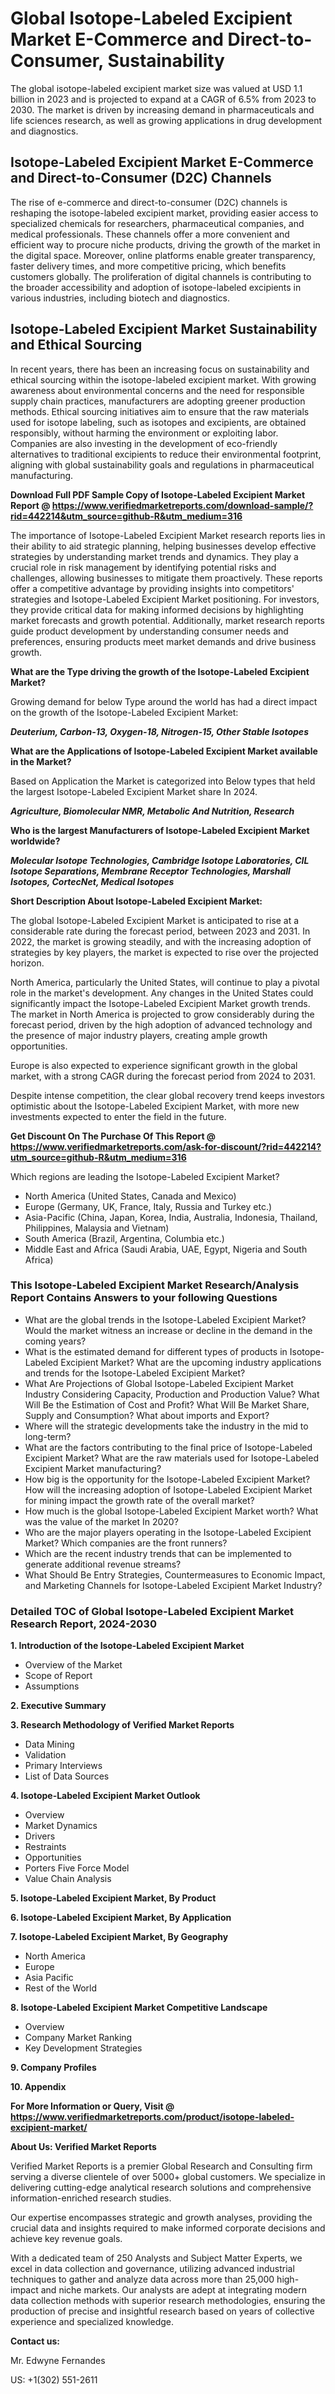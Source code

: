 <h1>Global Isotope-Labeled Excipient Market E-Commerce and Direct-to-Consumer, Sustainability</h1><p class=""><p>The global isotope-labeled excipient market size was valued at USD 1.1 billion in 2023 and is projected to expand at a CAGR of 6.5% from 2023 to 2030. The market is driven by increasing demand in pharmaceuticals and life sciences research, as well as growing applications in drug development and diagnostics.</p><h2>Isotope-Labeled Excipient Market E-Commerce and Direct-to-Consumer (D2C) Channels</h2><p>The rise of e-commerce and direct-to-consumer (D2C) channels is reshaping the isotope-labeled excipient market, providing easier access to specialized chemicals for researchers, pharmaceutical companies, and medical professionals. These channels offer a more convenient and efficient way to procure niche products, driving the growth of the market in the digital space. Moreover, online platforms enable greater transparency, faster delivery times, and more competitive pricing, which benefits customers globally. The proliferation of digital channels is contributing to the broader accessibility and adoption of isotope-labeled excipients in various industries, including biotech and diagnostics.</p><h2>Isotope-Labeled Excipient Market Sustainability and Ethical Sourcing</h2><p>In recent years, there has been an increasing focus on sustainability and ethical sourcing within the isotope-labeled excipient market. With growing awareness about environmental concerns and the need for responsible supply chain practices, manufacturers are adopting greener production methods. Ethical sourcing initiatives aim to ensure that the raw materials used for isotope labeling, such as isotopes and excipients, are obtained responsibly, without harming the environment or exploiting labor. Companies are also investing in the development of eco-friendly alternatives to traditional excipients to reduce their environmental footprint, aligning with global sustainability goals and regulations in pharmaceutical manufacturing.</p></p><p class=""><strong>Download Full PDF Sample Copy of Isotope-Labeled Excipient Market Report @ <a href="https://www.verifiedmarketreports.com/download-sample/?rid=442214&utm_source=github-R&utm_medium=316" target="_blank">https://www.verifiedmarketreports.com/download-sample/?rid=442214&utm_source=github-R&utm_medium=316</a></strong></p><p>The importance of&nbsp;Isotope-Labeled Excipient Market research reports lies in their ability to aid strategic planning, helping businesses develop effective strategies by understanding market trends and dynamics. They play a crucial role in risk management by identifying potential risks and challenges, allowing businesses to mitigate them proactively. These reports offer a competitive advantage by providing insights into competitors' strategies and Isotope-Labeled Excipient Market positioning. For investors, they provide critical data for making informed decisions by highlighting market forecasts and growth potential. Additionally, market research reports guide product development by understanding consumer needs and preferences, ensuring products meet market demands and drive business growth.</p><p><strong>What are the&nbsp;Type driving the growth of the Isotope-Labeled Excipient Market?</strong></p><p id="" class="">Growing demand for below Type around the world has had a direct impact on the growth of the Isotope-Labeled Excipient Market:</p><p class=""><em><strong>Deuterium, Carbon-13, Oxygen-18, Nitrogen-15, Other Stable Isotopes</strong></em></p><p class=""><strong>What are the&nbsp;Applications&nbsp;of Isotope-Labeled Excipient Market available in the Market?</strong></p><p id="" class="">Based on Application the Market is categorized into Below types that held the largest Isotope-Labeled Excipient Market share In 2024.</p><p class=""><em><strong>Agriculture, Biomolecular NMR, Metabolic And Nutrition, Research</strong></em></p><p class=""><strong>Who is the largest Manufacturers of Isotope-Labeled Excipient Market worldwide?</strong></p><p><em><strong>Molecular Isotope Technologies, Cambridge Isotope Laboratories, CIL Isotope Separations, Membrane Receptor Technologies, Marshall Isotopes, CortecNet, Medical Isotopes</strong></em></p><p id="" class=""><strong>Short Description About Isotope-Labeled Excipient Market:</strong></p><p>The global Isotope-Labeled Excipient Market is anticipated to rise at a considerable rate during the forecast period, between 2023 and 2031. In 2022, the market is growing steadily, and with the increasing adoption of strategies by key players, the market is expected to rise over the projected horizon.</p><p>North America, particularly the United States, will continue to play a pivotal role in the market's development. Any changes in the United States could significantly impact the Isotope-Labeled Excipient Market growth trends. The market in North America is projected to grow considerably during the forecast period, driven by the high adoption of advanced technology and the presence of major industry players, creating ample growth opportunities.</p><p>Europe is also expected to experience significant growth in the global market, with a strong CAGR during the forecast period from 2024 to 2031.</p><p>Despite intense competition, the clear global recovery trend keeps investors optimistic about the Isotope-Labeled Excipient Market, with more new investments expected to enter the field in the future.</p><p id="" class=""><strong>Get Discount On The Purchase Of This Report @ <a href="https://www.verifiedmarketreports.com/ask-for-discount/?rid=442214?utm_source=github-R&utm_medium=316" target="_blank">https://www.verifiedmarketreports.com/ask-for-discount/?rid=442214?utm_source=github-R&utm_medium=316</a></strong></p><p class="">Which regions are leading the Isotope-Labeled Excipient Market?</p><ul><li>North America (United States, Canada and Mexico)</li><li>Europe (Germany, UK, France, Italy, Russia and Turkey etc.)</li><li>Asia-Pacific (China, Japan, Korea, India, Australia, Indonesia, Thailand, Philippines, Malaysia and Vietnam)</li><li>South America (Brazil, Argentina, Columbia etc.)</li><li>Middle East and Africa (Saudi Arabia, UAE, Egypt, Nigeria and South Africa)</li></ul><h3 id="" class="">This Isotope-Labeled Excipient Market Research/Analysis Report Contains Answers to your following Questions</h3><ul><li>What are the global trends in the Isotope-Labeled Excipient Market? Would the market witness an increase or decline in the demand in the coming years?</li><li>What is the estimated demand for different types of products in Isotope-Labeled Excipient Market? What are the upcoming industry applications and trends for the Isotope-Labeled Excipient Market?</li><li>What Are Projections of Global Isotope-Labeled Excipient Market Industry Considering Capacity, Production and Production Value? What Will Be the Estimation of Cost and Profit? What Will Be Market Share, Supply and Consumption? What about imports and Export?</li><li>Where will the strategic developments take the industry in the mid to long-term?</li><li>What are the factors contributing to the final price of Isotope-Labeled Excipient Market? What are the raw materials used for Isotope-Labeled Excipient Market manufacturing?</li><li>How big is the opportunity for the Isotope-Labeled Excipient Market? How will the increasing adoption of Isotope-Labeled Excipient Market for mining impact the growth rate of the overall market?</li><li>How much is the global Isotope-Labeled Excipient Market worth? What was the value of the market In 2020?</li><li>Who are the major players operating in the Isotope-Labeled Excipient Market? Which companies are the front runners?</li><li>Which are the recent industry trends that can be implemented to generate additional revenue streams?</li><li>What Should Be Entry Strategies, Countermeasures to Economic Impact, and Marketing Channels for Isotope-Labeled Excipient Market Industry?</li></ul><h3 id="" class="">Detailed TOC of Global Isotope-Labeled Excipient Market Research Report, 2024-2030</h3><p id="" class=""><strong>1. Introduction of the Isotope-Labeled Excipient Market</strong></p><ul><li>Overview of the Market</li><li>Scope of Report</li><li>Assumptions</li></ul><p id="" class=""><strong>2. Executive Summary</strong></p><p id="" class=""><strong>3. Research Methodology of Verified Market Reports</strong></p><ul><li>Data Mining</li><li>Validation</li><li>Primary Interviews</li><li>List of Data Sources</li></ul><p id="" class=""><strong>4. Isotope-Labeled Excipient Market Outlook</strong></p><ul><li>Overview</li><li>Market Dynamics</li><li>Drivers</li><li>Restraints</li><li>Opportunities</li><li>Porters Five Force Model</li><li>Value Chain Analysis</li></ul><p id="" class=""><strong>5. Isotope-Labeled Excipient Market, By Product</strong></p><p id="" class=""><strong>6. Isotope-Labeled Excipient Market, By Application</strong></p><p id="" class=""><strong>7. Isotope-Labeled Excipient Market, By Geography</strong></p><ul><li>North America</li><li>Europe</li><li>Asia Pacific</li><li>Rest of the World</li></ul><p id="" class=""><strong>8. Isotope-Labeled Excipient Market Competitive Landscape</strong></p><ul><li>Overview</li><li>Company Market Ranking</li><li>Key Development Strategies</li></ul><p id="" class=""><strong>9. Company Profiles</strong></p><p id="" class=""><strong>10. Appendix</strong></p><p id="" class=""><strong>For More Information or Query, Visit @ <a href="https://www.verifiedmarketreports.com/product/isotope-labeled-excipient-market/" target="_blank">https://www.verifiedmarketreports.com/product/isotope-labeled-excipient-market/</a></strong></p><p id="" class=""><strong>About Us: Verified Market Reports</strong></p><p id="" class="">Verified Market Reports is a premier Global Research and Consulting firm serving a diverse clientele of over 5000+ global customers. We specialize in delivering cutting-edge analytical research solutions and comprehensive information-enriched research studies.</p><p id="" class="">Our expertise encompasses strategic and growth analyses, providing the crucial data and insights required to make informed corporate decisions and achieve key revenue goals.</p><p id="" class="">With a dedicated team of 250 Analysts and Subject Matter Experts, we excel in data collection and governance, utilizing advanced industrial techniques to gather and analyze data across more than 25,000 high-impact and niche markets. Our analysts are adept at integrating modern data collection methods with superior research methodologies, ensuring the production of precise and insightful research based on years of collective experience and specialized knowledge.</p><p id="" class=""><strong>Contact us:</strong></p><p id="" class="">Mr. Edwyne Fernandes</p><p id="" class="">US: +1(302) 551-2611</p>